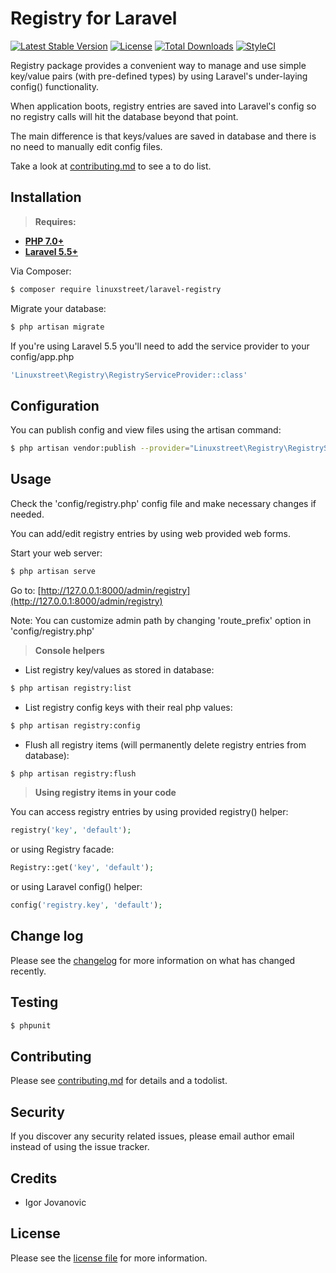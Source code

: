 # Registry for Laravel


[![Latest Stable Version](https://poser.pugx.org/linuxstreet/laravel-registry/v/stable)](https://packagist.org/packages/linuxstreet/laravel-registry)
[![License](https://poser.pugx.org/linuxstreet/laravel-registry/license)](https://packagist.org/packages/linuxstreet/laravel-registry)
[![Total Downloads](https://poser.pugx.org/linuxstreet/laravel-registry/downloads)](https://packagist.org/packages/linuxstreet/laravel-registry)
[![StyleCI](https://github.styleci.io/repos/152642206/shield?branch=master)](https://github.styleci.io/repos/152642206)


Registry package provides a convenient way to manage and use simple key/value pairs (with pre-defined types) by using Laravel's under-laying config() functionality.

When application boots, registry entries are saved into Laravel's config so no registry calls will hit the database beyond that point.

The main difference is that keys/values are saved in database and there is no need to manually edit config files.
 
Take a look at [contributing.md](contributing.md) to see a to do list.


## Installation
> **Requires:**
- **[PHP 7.0+](https://php.net/releases/)**
- **[Laravel 5.5+](https://github.com/laravel/laravel)**

Via Composer:

``` bash
$ composer require linuxstreet/laravel-registry
```
Migrate your database:
```bash
$ php artisan migrate
```

If you're using Laravel 5.5 you'll need to add the service provider to your config/app.php

``` bash
'Linuxstreet\Registry\RegistryServiceProvider::class'
```
## Configuration
You can publish config and view files using the artisan command:
```bash
$ php artisan vendor:publish --provider="Linuxstreet\Registry\RegistryServiceProvider"
```

## Usage
Check the 'config/registry.php' config file and make necessary changes if needed.

You can add/edit registry entries by using web provided web forms. 

Start your web server:
```bash
$ php artisan serve
```

Go to:
[http://127.0.0.1:8000/admin/registry](http://127.0.0.1:8000/admin/registry)

Note: You can customize admin path by changing 'route_prefix' option in 'config/registry.php'

> **Console helpers**

* List registry key/values as stored in database:
```bash
$ php artisan registry:list
```

* List registry config keys with their real php values:
```bash
$ php artisan registry:config
```

* Flush all registry items (will permanently delete registry entries from database):
```bash
$ php artisan registry:flush
```

> **Using registry items in your code**

You can access registry entries by using provided registry() helper:
```php 
registry('key', 'default');
```
or using Registry facade:
```php
Registry::get('key', 'default');
```
or using Laravel config() helper:

```php
config('registry.key', 'default');
```

## Change log

Please see the [changelog](changelog.md) for more information on what has changed recently.

## Testing

``` bash
$ phpunit
```

## Contributing

Please see [contributing.md](contributing.md) for details and a todolist.

## Security

If you discover any security related issues, please email author email instead of using the issue tracker.

## Credits

- Igor Jovanovic

## License

Please see the [license file](license.md) for more information.
